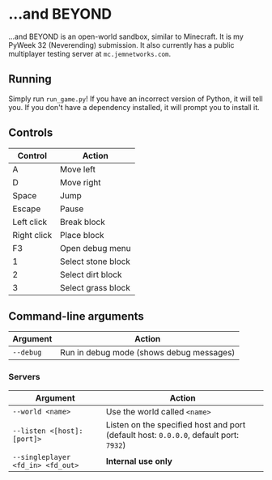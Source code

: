 # ...and BEYOND

...and BEYOND is an open-world sandbox, similar to Minecraft. It is my PyWeek 32 (Neverending) submission. It also currently has a public multiplayer testing server at `mc.jemnetworks.com`.

## Running

Simply run `run_game.py`! If you have an incorrect version of Python, it will tell you. If you don't have a dependency installed, it will prompt you to install it.

## Controls

Control | Action
------- | ------
A       | Move left
D       | Move right
Space   | Jump
Escape  | Pause
Left click | Break block
Right click | Place block
F3      | Open debug menu
1       | Select stone block
2       | Select dirt block
3       | Select grass block

## Command-line arguments

Argument | Action
-------- | ------
`--debug` | Run in debug mode (shows debug messages)

### Servers

Argument | Action
-------- | ------
`--world <name>` | Use the world called `<name>`
`--listen <[host]:[port]>` | Listen on the specified host and port (default host: `0.0.0.0`, default port: `7932`)
`--singleplayer <fd_in> <fd_out>` | **Internal use only**
